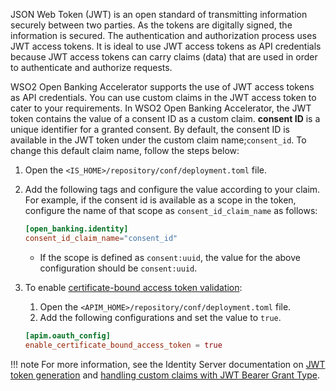 JSON Web Token (JWT) is an open standard of transmitting information securely between two parties. As the tokens 
are digitally signed, the information is secured. The authentication and authorization process uses JWT access tokens. 
It is ideal to use JWT access tokens as API credentials because JWT access tokens can carry claims (data) that are used 
in order to authenticate and authorize requests.

WSO2 Open Banking Accelerator supports the use of JWT access tokens as API credentials. You can use custom claims in the 
JWT access token to cater to your requirements. In WSO2 Open Banking Accelerator, the JWT token contains the value of a 
consent ID as a custom claim. **consent ID** is a unique identifier for a granted consent. By default, the consent ID is 
available in the JWT token under the custom claim name;`consent_id`. To change this default claim name, follow the steps 
below:

1. Open the `<IS_HOME>/repository/conf/deployment.toml` file.
2. Add the following tags and configure the value according to your claim. For example, if the consent id is available 
as a scope in the token, configure the name of that scope as `consent_id_claim_name` as follows: 

    ``` toml
    [open_banking.identity]
    consent_id_claim_name="consent_id"
    ```
   
   - If the scope is defined as `consent:uuid`, the value for the above configuration should be `consent:uuid`.
   
3. To enable [certificate-bound access token validation](/learn/token-authentication#certificate-bound-access-tokens):

    1. Open the `<APIM_HOME>/repository/conf/deployment.toml` file.
    2. Add the following configurations and set the value to `true`.
    ``` toml
    [apim.oauth_config]
    enable_certificate_bound_access_token = true
    ```
   
!!! note
    For more information, see the Identity Server documentation on [JWT token generation](https://is.docs.wso2.com/en/latest/learn/jwt-token-generation/#jwt-token-generation) 
    and [handling custom claims with JWT Bearer Grant Type](https://is.docs.wso2.com/en/latest/learn/handling-custom-claims-with-the-jwt-bearer-grant-type/#handling-custom-claims-with-the-jwt-bearer-grant-type).
